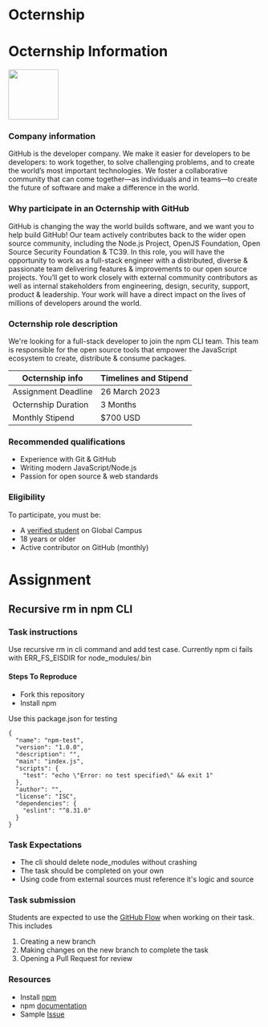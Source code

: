 # Octernship

# Octernship Information
<img src="https://user-images.githubusercontent.com/53075480/213182217-c8ef7bd5-9ffe-4201-9763-c157206a5910.png" width="100">

### Company information 
<!--- Use this section to share information about your company such as founding information, mission statement, product description, product success, etc.--->
GitHub is the developer company. We make it easier for developers to be developers: to work together, to solve challenging problems, and to create the world’s most important technologies. We foster a collaborative community that can come together—as individuals and in teams—to create the future of software and make a difference in the world.

### Why participate in an Octernship with GitHub
<!--- Use this section to appeal to students. Consider sharing information about recent projects, the technology stack, the type of mentorship students can expect, listing future employment opportunities, etc. --->
GitHub is changing the way the world builds software, and we want you to help build GitHub!
Our team actively contributes back to the wider open source community, including the Node.js Project, OpenJS Foundation, Open Source Security Foundation & TC39.
In this role, you will have the opportunity to work as a full-stack engineer with a distributed, diverse & passionate team delivering features & improvements to our open source projects. You’ll get to work closely with external community contributors as well as internal stakeholders from engineering, design, security, support, product & leadership. Your work will have a direct impact on the lives of millions of developers around the world.

### Octernship role description
<!--- Use this section to describe the role in as much detail as necessary. Please include the GitHub Classroom assignment submission date, length of the Octernship, and the monthly stipend --->
We're looking for a full-stack developer to join the npm CLI team. This team is responsible for the open source tools that empower the JavaScript ecosystem to create, distribute & consume packages.

| Octernship info  | Timelines and Stipend |
| ------------- | ------------- |
| Assignment Deadline  | 26 March 2023  |
| Octernship Duration  | 3 Months  |
| Monthly Stipend  | $700 USD  |

### Recommended qualifications
<!--- Use this section to describe what skills a student might need to complete the problem statement on GitHub Classroom --->
- Experience with Git & GitHub
- Writing modern JavaScript/Node.js
- Passion for open source & web standards

### Eligibility
To participate, you must be:
* A [verified student](https://education.github.com/discount_requests/pack_application) on Global Campus
* 18 years or older
* Active contributor on GitHub (monthly)

# Assignment
## Recursive rm in npm CLI

### Task instructions
<!--- Use this section to describe the task that students are required to complete. We ask that you also include instructions on running and preparing the students' local environment if necessary. --->
Use recursive rm in cli command and add test case. Currently npm ci fails with ERR_FS_EISDIR for node_modules/.bin

#### Steps To Reproduce
- Fork this repository
- Install npm

Use this package.json for testing

```
{
  "name": "npm-test",
  "version": "1.0.0",
  "description": "",
  "main": "index.js",
  "scripts": {
    "test": "echo \"Error: no test specified\" && exit 1"
  },
  "author": "",
  "license": "ISC",
  "dependencies": {
    "eslint": "^8.31.0"
  }
}
```



### Task Expectations
<!--- Please add expectations that students need to follow to be considered. Some examples include: completing the task on their own, not using code from external resources without comprehending the logic, etc.  --->
- The cli should delete node_modules without crashing
- The task should be completed on your own
- Using code from external sources must reference it's logic and source 


### Task submission

Students are expected to use the [GitHub Flow](https://docs.github.com/en/get-started/quickstart/github-flow) when working on their task. This includes

1. Creating a new branch
2. Making changes on the new branch to complete the task
3. Opening a Pull Request for review

### Resources
<!--- Use this section to add resources for students to refer to. For example: Documentation, Tutorials, Guides, and more.  --->
- Install [npm](https://docs.npmjs.com/downloading-and-installing-node-js-and-npm)
- npm [documentation](https://docs.npmjs.com/)
- Sample [Issue](https://github.com/npm/cli/issues/6051)
